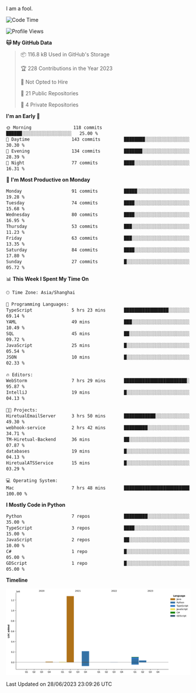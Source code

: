 I am a fool.

<!--START_SECTION:waka-->
![Code Time](http://img.shields.io/badge/Code%20Time-505%20hrs%2026%20mins-blue)

![Profile Views](http://img.shields.io/badge/Profile%20Views-3-blue)

**🐱 My GitHub Data** 

> 📦 116.8 kB Used in GitHub's Storage 
 > 
> 🏆 228 Contributions in the Year 2023
 > 
> 🚫 Not Opted to Hire
 > 
> 📜 21 Public Repositories 
 > 
> 🔑 4 Private Repositories 
 > 
**I'm an Early 🐤** 

```text
🌞 Morning                118 commits         ██████░░░░░░░░░░░░░░░░░░░   25.00 % 
🌆 Daytime                143 commits         ████████░░░░░░░░░░░░░░░░░   30.30 % 
🌃 Evening                134 commits         ███████░░░░░░░░░░░░░░░░░░   28.39 % 
🌙 Night                  77 commits          ████░░░░░░░░░░░░░░░░░░░░░   16.31 % 
```
📅 **I'm Most Productive on Monday** 

```text
Monday                   91 commits          █████░░░░░░░░░░░░░░░░░░░░   19.28 % 
Tuesday                  74 commits          ████░░░░░░░░░░░░░░░░░░░░░   15.68 % 
Wednesday                80 commits          ████░░░░░░░░░░░░░░░░░░░░░   16.95 % 
Thursday                 53 commits          ███░░░░░░░░░░░░░░░░░░░░░░   11.23 % 
Friday                   63 commits          ███░░░░░░░░░░░░░░░░░░░░░░   13.35 % 
Saturday                 84 commits          ████░░░░░░░░░░░░░░░░░░░░░   17.80 % 
Sunday                   27 commits          █░░░░░░░░░░░░░░░░░░░░░░░░   05.72 % 
```


📊 **This Week I Spent My Time On** 

```text
🕑︎ Time Zone: Asia/Shanghai

💬 Programming Languages: 
TypeScript               5 hrs 23 mins       █████████████████░░░░░░░░   69.14 % 
YAML                     49 mins             ███░░░░░░░░░░░░░░░░░░░░░░   10.49 % 
SQL                      45 mins             ██░░░░░░░░░░░░░░░░░░░░░░░   09.72 % 
JavaScript               25 mins             █░░░░░░░░░░░░░░░░░░░░░░░░   05.54 % 
JSON                     10 mins             █░░░░░░░░░░░░░░░░░░░░░░░░   02.33 % 

🔥 Editors: 
WebStorm                 7 hrs 29 mins       ████████████████████████░   95.87 % 
IntelliJ                 19 mins             █░░░░░░░░░░░░░░░░░░░░░░░░   04.13 % 

🐱‍💻 Projects: 
HiretualEmailServer      3 hrs 50 mins       ████████████░░░░░░░░░░░░░   49.30 % 
webhook-service          2 hrs 42 mins       █████████░░░░░░░░░░░░░░░░   34.71 % 
TM-Hiretual-Backend      36 mins             ██░░░░░░░░░░░░░░░░░░░░░░░   07.87 % 
databases                19 mins             █░░░░░░░░░░░░░░░░░░░░░░░░   04.13 % 
HiretualATSService       15 mins             █░░░░░░░░░░░░░░░░░░░░░░░░   03.29 % 

💻 Operating System: 
Mac                      7 hrs 48 mins       █████████████████████████   100.00 % 
```

**I Mostly Code in Python** 

```text
Python                   7 repos             █████████░░░░░░░░░░░░░░░░   35.00 % 
TypeScript               3 repos             ████░░░░░░░░░░░░░░░░░░░░░   15.00 % 
JavaScript               2 repos             ██░░░░░░░░░░░░░░░░░░░░░░░   10.00 % 
C#                       1 repo              █░░░░░░░░░░░░░░░░░░░░░░░░   05.00 % 
GDScript                 1 repo              █░░░░░░░░░░░░░░░░░░░░░░░░   05.00 % 
```



**Timeline**

![Lines of Code chart](https://raw.githubusercontent.com/VeejaLiu/VeejaLiu/master/assets/bar_graph.png)


 Last Updated on 28/06/2023 23:09:26 UTC
<!--END_SECTION:waka-->
